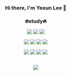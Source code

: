 <div align="center">
  
  ### Hi there, I'm Yeeun Lee 👋


### :fire:study:fire:
<img src="https://img.shields.io/badge/Python-3670A0?style=for-the-badge&logo=Python&logoColor=yellow"/>
<img src="https://img.shields.io/badge/Android-3DDC84?style=for-the-badge&logo=Android&logoColor=white"/> <img src="https://img.shields.io/badge/Java-007396?style=for-the-badge&logo=Java&logoColor=white"/>

<img src="https://img.shields.io/badge/JavaScript-F7DF1E?style=for-the-badge&logo=JavaScript&logoColor=white"/> <img src="https://img.shields.io/badge/HTML5-E34F26?style=for-the-badge&logo=HTML5&logoColor=white"/>
<img src="https://img.shields.io/badge/CSS3-1572B6?style=for-the-badge&logo=CSS3&logoColor=white"/>
<img src="https://img.shields.io/badge/MySQL-4479A1?style=for-the-badge&logo=MySQL&logoColor=white"/>

<img src="https://img.shields.io/badge/Visual Studio Code-007ACC?style=for-the-badge&logo=Visual Studio Code&logoColor=white"/> <img src="https://img.shields.io/badge/Eclipse IDE-2C2255?style=for-the-badge&logo=Eclipse IDE&logoColor=white"/>
<img src="https://img.shields.io/badge/Android Studio-2C2255?style=for-the-badge&logo=Android Studio&logoColor=white"/>
<img src="https://img.shields.io/badge/GitHub-181717?style=for-the-badge&logo=GitHub&logoColor=white"/>

<br/>  

<img src="https://github-readme-stats.vercel.app/api?username=yeeun426&show_icons=true&count_private=true&hide_border=true" align="center" />

<br/>   
  
</div>

<!-- ## Connect with me  
<div align="center">
<a href="https://github.com/isoomni" target="_blank">
<img src=https://img.shields.io/badge/github-%2324292e.svg?&style=for-the-badge&logo=github&logoColor=white alt=github style="margin-bottom: 5px;" />
</a>  
<a href="https://isoomni.tistory.com" target="_blank">
<img src=https://img.shields.io/badge/blog-ff5311.svg?&style=for-the-badge&logo=Blogger&logoColor=white alt=blog style="margin-bottom: 5px;" />
</a>  
<a href="https://isoomni.github.io/isoomni-porfolio" target="_blank">
<img src=https://img.shields.io/badge/portfolio-%2300acee.svg?&style=for-the-badge&logo=GitBook&logoColor=white alt=portfolio style="margin-bottom: 5px;" />
</a>
</div>
 -->
